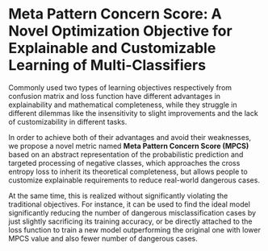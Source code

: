 # Meta Pattern Concern Score: A Novel Optimization Objective for Explainable and Customizable Learning of Multi-Classifiers

Commonly used two types of learning objectives respectively from confusion matrix and loss function have different advantages in explainability and mathematical completeness, while they struggle in different dilemmas like the insensitivity to slight improvements and the lack of customizability in different tasks.

In order to achieve both of their advantages and avoid their weaknesses, we propose a novel metric named **Meta Pattern Concern Score (MPCS)** based on an abstract representation of the probabilistic prediction and targeted processing of negative classes, which approaches the cross entropy loss to inherit its theoretical completeness, but allows people to customize explainable requirements to reduce real-world dangerous cases. 

At the same time, this is realized without significantly violating the traditional objectives. For instance, it can be used to find the ideal model significantly reducing the number of dangerous misclassification cases by just slightly sacrificing its training accuracy, or be directly attached to the loss function to train a new model outperforming the original one with lower MPCS value and also fewer number of dangerous cases.
